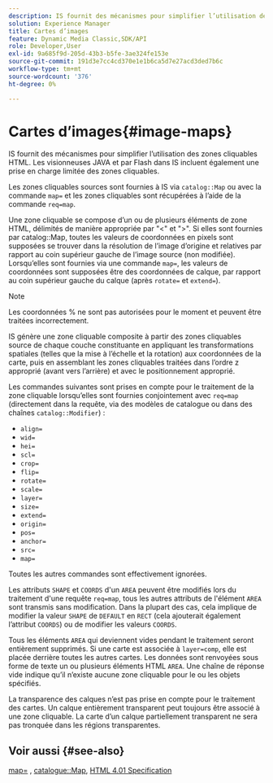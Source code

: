 ```yaml
---
description: IS fournit des mécanismes pour simplifier l’utilisation des zones cliquables HTML. Les visionneuses JAVA et par Flash dans IS incluent également une prise en charge limitée des zones cliquables.
solution: Experience Manager
title: Cartes d’images
feature: Dynamic Media Classic,SDK/API
role: Developer,User
exl-id: 9a685f9d-205d-43b3-b5fe-3ae324fe153e
source-git-commit: 191d3e7cc4cd370e1e1b6ca5d7e27acd3ded7b6c
workflow-type: tm+mt
source-wordcount: '376'
ht-degree: 0%

---
```


# Cartes d’images{#image-maps}

IS fournit des mécanismes pour simplifier l’utilisation des zones cliquables HTML. Les visionneuses JAVA et par Flash dans IS incluent également une prise en charge limitée des zones cliquables.

Les zones cliquables sources sont fournies à IS via `catalog::Map` ou avec la commande `map=` et les zones cliquables sont récupérées à l’aide de la commande `req=map`.

Une zone cliquable se compose d’un ou de plusieurs éléments de zone HTML, délimités de manière appropriée par &quot;&lt;&quot; et &quot;>&quot;. Si elles sont fournies par catalog::Map, toutes les valeurs de coordonnées en pixels sont supposées se trouver dans la résolution de l’image d’origine et relatives par rapport au coin supérieur gauche de l’image source (non modifiée). Lorsqu’elles sont fournies via une commande `map=`, les valeurs de coordonnées sont supposées être des coordonnées de calque, par rapport au coin supérieur gauche du calque (après `rotate=` et `extend=`).

>[!NOTE]
>
>Les coordonnées % ne sont pas autorisées pour le moment et peuvent être traitées incorrectement.

IS génère une zone cliquable composite à partir des zones cliquables source de chaque couche constituante en appliquant les transformations spatiales (telles que la mise à l’échelle et la rotation) aux coordonnées de la carte, puis en assemblant les zones cliquables traitées dans l’ordre z approprié (avant vers l’arrière) et avec le positionnement approprié.

Les commandes suivantes sont prises en compte pour le traitement de la zone cliquable lorsqu’elles sont fournies conjointement avec `req=map` (directement dans la requête, via des modèles de catalogue ou dans des chaînes `catalog::Modifier`) :

* `align=`
* `wid=`
* `hei=`
* `scl=`
* `crop=`
* `flip=`
* `rotate=`
* `scale=`
* `layer=`
* `size=`
* `extend=`
* `origin=`
* `pos=`
* `anchor=`
* `src=`
* `map=`

Toutes les autres commandes sont effectivement ignorées.

Les attributs `SHAPE` et `COORDS` d&#39;un `AREA` peuvent être modifiés lors du traitement d&#39;une requête `req=map`, tous les autres attributs de l&#39;élément `AREA` sont transmis sans modification. Dans la plupart des cas, cela implique de modifier la valeur `SHAPE` de `DEFAULT` en `RECT` (cela ajouterait également l’attribut `COORDS`) ou de modifier les valeurs `COORDS`.

Tous les éléments `AREA` qui deviennent vides pendant le traitement seront entièrement supprimés. Si une carte est associée à `layer=comp`, elle est placée derrière toutes les autres cartes. Les données sont renvoyées sous forme de texte un ou plusieurs éléments HTML `AREA`. Une chaîne de réponse vide indique qu’il n’existe aucune zone cliquable pour le ou les objets spécifiés.

La transparence des calques n’est pas prise en compte pour le traitement des cartes. Un calque entièrement transparent peut toujours être associé à une zone cliquable. La carte d’un calque partiellement transparent ne sera pas tronquée dans les régions transparentes.

## Voir aussi {#see-also}

[map=](../../../../../is-api/http-ref/image-serving-api-ref/c-http-protocol-reference/c-command-reference/r-map.md#reference-8f96545f196b4b7caa616e15c2363f06) ,  [catalogue::Map](/help/aem-is-ir-api/is-api/image-catalog/image-serving-api-ref/c-image-catalog-reference/c-image-svg-data-reference/c-image-data-reference/r-map-cat.md),  [HTML 4.01 Specification](https://www.w3.org/TR/html401/)

